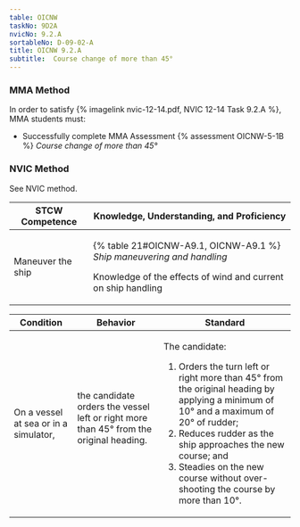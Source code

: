 ```yaml
---
table: OICNW
taskNo: 9D2A
nvicNo: 9.2.A 
sortableNo: D-09-02-A
title: OICNW 9.2.A 
subtitle:  Course change of more than 45°
---
```



### MMA Method

In order to satisfy  {% imagelink nvic-12-14.pdf, NVIC 12-14 Task 9.2.A %}, MMA students must:

* Successfully complete MMA Assessment {% assessment OICNW-5-1B %} *Course change of more than 45°*


### NVIC Method

<a onclick="togglevisibility('nvic_methods')" >See NVIC method.</a>

<div id='nvic_methods' class='hide'>

<table>
<thead>
<tr>
<th class='forty'> STCW Competence </th>
<th class='sixty'> Knowledge, Understanding, and Proficiency </th>
</tr>
</thead>




<tbody>
<tr><td markdown='1'>

Maneuver the ship

</td><td markdown='1'>

{% table 21#OICNW-A9.1, OICNW-A9.1 %} *Ship maneuvering and handling*

Knowledge of the effects of wind and current on ship handling

</td></tr>


</tbody>
</table>


<table>
<thead>
<tr><th class='twenty'>  Condition </th><th class='twenty'> Behavior </th><th  class='sixty'>Standard </th></tr>
</thead>
<tbody >



<tr><td markdown='1'>

On a vessel at sea or in a simulator,

</td><td markdown='1'>

the candidate orders the vessel left or right more than 45° from the original heading.

<br>

<div class="tooltip" markdown='1'>



</div>


</td><td markdown='1'>

The candidate:

1. Orders the turn left or right more than 45° from the original heading by applying a minimum of 10° and a maximum of 20° of rudder; 
2. Reduces rudder as the ship approaches the new course; and 
3. Steadies on the new course without over- shooting the course by more than 10°.

</td></tr>
</tbody>
</table>
</div>
